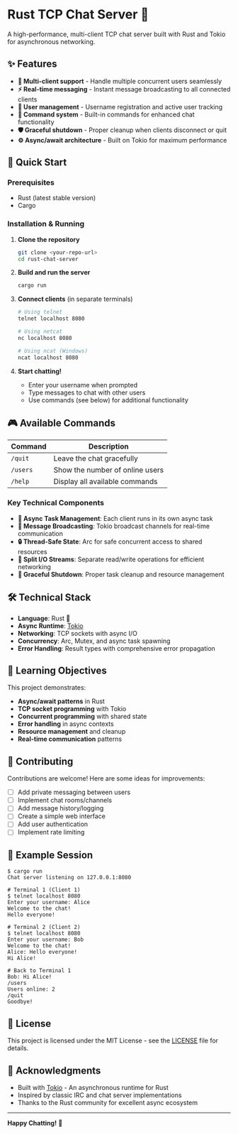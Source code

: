 # Rust TCP Chat Server 💬

A high-performance, multi-client TCP chat server built with Rust and Tokio for asynchronous networking.

## ✨ Features

- **🚀 Multi-client support** - Handle multiple concurrent users seamlessly
- **⚡ Real-time messaging** - Instant message broadcasting to all connected clients
- **👤 User management** - Username registration and active user tracking
- **🔧 Command system** - Built-in commands for enhanced chat functionality
- **🛡️ Graceful shutdown** - Proper cleanup when clients disconnect or quit
- **⚙️ Async/await architecture** - Built on Tokio for maximum performance

## 🚀 Quick Start

### Prerequisites
- Rust (latest stable version)
- Cargo

### Installation & Running

1. **Clone the repository**
   ```bash
   git clone <your-repo-url>
   cd rust-chat-server
   ```

2. **Build and run the server**
   ```bash
   cargo run
   ```

3. **Connect clients** (in separate terminals)
   ```bash
   # Using telnet
   telnet localhost 8080
   
   # Using netcat
   nc localhost 8080
   
   # Using ncat (Windows)
   ncat localhost 8080
   ```

4. **Start chatting!**
   - Enter your username when prompted
   - Type messages to chat with other users
   - Use commands (see below) for additional functionality

## 🎮 Available Commands

| Command | Description |
|---------|-------------|
| `/quit` | Leave the chat gracefully |
| `/users` | Show the number of online users |
| `/help` | Display all available commands |


### Key Technical Components

- **🔄 Async Task Management**: Each client runs in its own async task
- **📡 Message Broadcasting**: Tokio broadcast channels for real-time communication
- **🔒 Thread-Safe State**: Arc<Mutex> for safe concurrent access to shared resources
- **🔀 Split I/O Streams**: Separate read/write operations for efficient networking
- **🛑 Graceful Shutdown**: Proper task cleanup and resource management

## 🛠️ Technical Stack

- **Language**: Rust 🦀
- **Async Runtime**: [Tokio](https://tokio.rs/)
- **Networking**: TCP sockets with async I/O
- **Concurrency**: Arc, Mutex, and async task spawning
- **Error Handling**: Result types with comprehensive error propagation


## 🎯 Learning Objectives

This project demonstrates:

- **Async/await patterns** in Rust
- **TCP socket programming** with Tokio
- **Concurrent programming** with shared state
- **Error handling** in async contexts
- **Resource management** and cleanup
- **Real-time communication** patterns

## 🤝 Contributing

Contributions are welcome! Here are some ideas for improvements:

- [ ] Add private messaging between users
- [ ] Implement chat rooms/channels
- [ ] Add message history/logging
- [ ] Create a simple web interface
- [ ] Add user authentication
- [ ] Implement rate limiting

## 📝 Example Session

```
$ cargo run
Chat server listening on 127.0.0.1:8080

# Terminal 1 (Client 1)
$ telnet localhost 8080
Enter your username: Alice
Welcome to the chat!
Hello everyone!

# Terminal 2 (Client 2)  
$ telnet localhost 8080
Enter your username: Bob
Welcome to the chat!
Alice: Hello everyone!
Hi Alice!

# Back to Terminal 1
Bob: Hi Alice!
/users
Users online: 2
/quit
Goodbye!
```

## 📜 License

This project is licensed under the MIT License - see the [LICENSE](LICENSE) file for details.

## 🙏 Acknowledgments

- Built with [Tokio](https://tokio.rs/) - An asynchronous runtime for Rust
- Inspired by classic IRC and chat server implementations
- Thanks to the Rust community for excellent async ecosystem

---

**Happy Chatting!** 🎉
